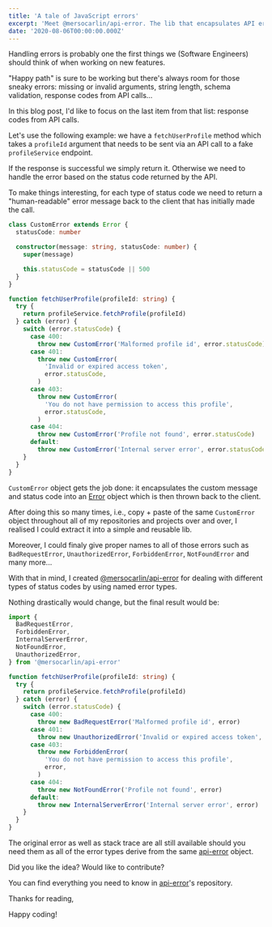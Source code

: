 ```yaml
---
title: 'A tale of JavaScript errors'
excerpt: 'Meet @mersocarlin/api-error. The lib that encapsulates API errors into named errors.'
date: '2020-08-06T00:00:00.000Z'
---
```


Handling errors is probably one the first things we (Software Engineers) should think of when working on new features.

"Happy path" is sure to be working but there's always room for those sneaky errors: missing or invalid arguments, string length, schema validation, response codes from API calls...

In this blog post, I'd like to focus on the last item from that list: response codes from API calls.

Let's use the following example: we have a `fetchUserProfile` method which takes a `profileId` argument that needs to be sent via an API call to a fake `profileService` endpoint.

If the response is successful we simply return it.
Otherwise we need to handle the error based on the status code returned by the API.

To make things interesting, for each type of status code we need to return a "human-readable" error message back to the client that has initially made the call.

```ts
class CustomError extends Error {
  statusCode: number

  constructor(message: string, statusCode: number) {
    super(message)

    this.statusCode = statusCode || 500
  }
}

function fetchUserProfile(profileId: string) {
  try {
    return profileService.fetchProfile(profileId)
  } catch (error) {
    switch (error.statusCode) {
      case 400:
        throw new CustomError('Malformed profile id', error.statusCode)
      case 401:
        throw new CustomError(
          'Invalid or expired access token',
          error.statusCode,
        )
      case 403:
        throw new CustomError(
          'You do not have permission to access this profile',
          error.statusCode,
        )
      case 404:
        throw new CustomError('Profile not found', error.statusCode)
      default:
        throw new CustomError('Internal server error', error.statusCode)
    }
  }
}
```

`CustomError` object gets the job done: it encapsulates the custom message and status code into an [Error](https://developer.mozilla.org/en-US/docs/Web/JavaScript/Reference/Global_Objects/Error) object which is then thrown back to the client. 

After doing this so many times, i.e., copy + paste of the same `CustomError` object throughout all of my repositories and projects over and over, I realised I could extract it into a simple and reusable lib.

Moreover, I could finaly give proper names to all of those errors such as `BadRequestError`, `UnauthorizedError`, `ForbiddenError`, `NotFoundError` and many more...

With that in mind, I created [@mersocarlin/api-error](https://github.com/mersocarlin/api-error) for dealing with different types of status codes by using named error types.

Nothing drastically would change, but the final result would be:

```ts
import {
  BadRequestError,
  ForbiddenError,
  InternalServerError,
  NotFoundError,
  UnauthorizedError,
} from '@mersocarlin/api-error'

function fetchUserProfile(profileId: string) {
  try {
    return profileService.fetchProfile(profileId)
  } catch (error) {
    switch (error.statusCode) {
      case 400:
        throw new BadRequestError('Malformed profile id', error)
      case 401:
        throw new UnauthorizedError('Invalid or expired access token', error)
      case 403:
        throw new ForbiddenError(
          'You do not have permission to access this profile',
          error,
        )
      case 404:
        throw new NotFoundError('Profile not found', error)
      default:
        throw new InternalServerError('Internal server error', error)
    }
  }
}
```

The original error as well as stack trace are all still available should you need them as all of the error types derive from the same [api-error](https://github.com/mersocarlin/api-error/blob/master/src/api-error.ts) object.

Did you like the idea? Would like to contribute? 

You can find everything you need to know in [api-error](https://github.com/mersocarlin/api-error)'s repository.

Thanks for reading,

Happy coding!
